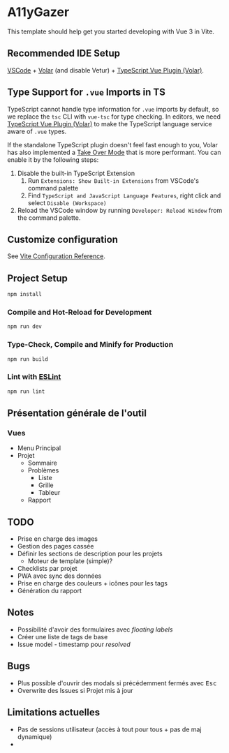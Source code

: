 # A11yGazer

This template should help get you started developing with Vue 3 in Vite.

## Recommended IDE Setup

[VSCode](https://code.visualstudio.com/) + [Volar](https://marketplace.visualstudio.com/items?itemName=Vue.volar) (and disable Vetur) + [TypeScript Vue Plugin (Volar)](https://marketplace.visualstudio.com/items?itemName=Vue.vscode-typescript-vue-plugin).

## Type Support for `.vue` Imports in TS

TypeScript cannot handle type information for `.vue` imports by default, so we replace the `tsc` CLI with `vue-tsc` for type checking. In editors, we need [TypeScript Vue Plugin (Volar)](https://marketplace.visualstudio.com/items?itemName=Vue.vscode-typescript-vue-plugin) to make the TypeScript language service aware of `.vue` types.

If the standalone TypeScript plugin doesn't feel fast enough to you, Volar has also implemented a [Take Over Mode](https://github.com/johnsoncodehk/volar/discussions/471#discussioncomment-1361669) that is more performant. You can enable it by the following steps:

1. Disable the built-in TypeScript Extension
    1) Run `Extensions: Show Built-in Extensions` from VSCode's command palette
    2) Find `TypeScript and JavaScript Language Features`, right click and select `Disable (Workspace)`
2. Reload the VSCode window by running `Developer: Reload Window` from the command palette.

## Customize configuration

See [Vite Configuration Reference](https://vitejs.dev/config/).

## Project Setup

```sh
npm install
```

### Compile and Hot-Reload for Development

```sh
npm run dev
```

### Type-Check, Compile and Minify for Production

```sh
npm run build
```

### Lint with [ESLint](https://eslint.org/)

```sh
npm run lint
```

## Présentation générale de l'outil

### Vues

- Menu Principal
- Projet
  - Sommaire
  - Problèmes
    - Liste
    - Grille
    - Tableur
  - Rapport


## TODO

- Prise en charge des images
- Gestion des pages cassée
- Définir les sections de description pour les projets
  - Moteur de template (simple)?
- Checklists par projet
- PWA avec sync des données
- Prise en charge des couleurs + icônes pour les tags
- Génération du rapport

## Notes

- Possibilité d'avoir des formulaires avec *floating labels*
- Créer une liste de tags de base
- Issue model - timestamp pour *resolved*

## Bugs

- Plus possible d'ouvrir des modals si précédemment fermés avec <kbd>Esc</kbd>
- Overwrite des Issues si Projet mis à jour

## Limitations actuelles

- Pas de sessions utilisateur (accès à tout pour tous + pas de maj dynamique)
- 